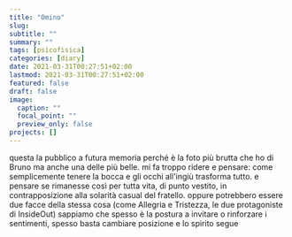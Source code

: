```yaml
---
title: "Omino"
slug:
subtitle: ""
summary: ""
tags: [psicofisica]
categories: [diary]
date: 2021-03-31T00:27:51+02:00
lastmod: 2021-03-31T00:27:51+02:00
featured: false
draft: false
image:
  caption: ""
  focal_point: ""
  preview_only: false
projects: []
---
```


questa la pubblico a futura memoria perché è la foto più brutta che ho di Bruno ma anche una delle più belle.
mi fa troppo ridere e pensare: come semplicemente tenere la bocca e gli occhi all'ingiù trasforma tutto. 
e pensare se rimanesse così per tutta vita, di punto vestito, in contrapposizione alla solarità casual del fratello.
oppure potrebbero essere due facce della stessa cosa (come Allegria e Tristezza, le due protagoniste di InsideOut)
sappiamo che spesso è la postura a invitare o rinforzare i sentimenti, spesso basta cambiare posizione e lo spirito segue
